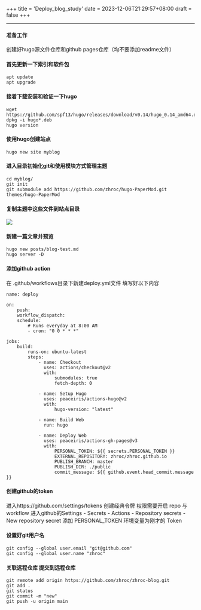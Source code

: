 +++
title = 'Deploy_blog_study'
date = 2023-12-06T21:29:57+08:00
draft = false
+++


---
#### 准备工作
创建好hugo源文件仓库和github pages仓库（均不要添加readme文件）
#### 首先更新一下索引和软件包
```
apt update
apt upgrade
```
#### 接着下载安装和验证一下hugo
```
wget https://github.com/spf13/hugo/releases/download/v0.14/hugo_0.14_amd64.deb
dpkg -i hugo*.deb
hugo version
```
#### 使用hugo创建站点
```
hugo new site myblog
```
#### 进入目录初始化git和使用模块方式管理主题
```
cd myblog/
git init
git submodule add https://github.com/zhroc/hugo-PaperMod.git themes/hugo-PaperMod
```
#### 复制主题中这些文件到站点目录
![](1.png)
#### 新建一篇文章并预览
```
hugo new posts/blog-test.md
hugo server -D
```
#### 添加github action
在 .github/workflows目录下新建deploy.yml文件
填写好以下内容
```
name: deploy

on:
    push:
    workflow_dispatch:
    schedule:
        # Runs everyday at 8:00 AM
        - cron: "0 0 * * *"

jobs:
    build:
        runs-on: ubuntu-latest
        steps:
            - name: Checkout
              uses: actions/checkout@v2
              with:
                  submodules: true
                  fetch-depth: 0

            - name: Setup Hugo
              uses: peaceiris/actions-hugo@v2
              with:
                  hugo-version: "latest"

            - name: Build Web
              run: hugo

            - name: Deploy Web
              uses: peaceiris/actions-gh-pages@v3
              with:
                  PERSONAL_TOKEN: ${{ secrets.PERSONAL_TOKEN }}
                  EXTERNAL_REPOSITORY: zhroc/zhroc.github.io
                  PUBLISH_BRANCH: master
                  PUBLISH_DIR: ./public
                  commit_message: ${{ github.event.head_commit.message }}
```
#### 创建github的token
进入https://github.com/settings/tokens
创建经典令牌
权限需要开启 repo 与 workflow
进入github的Settings - Secrets - Actions - Repository secrets  - New repository secret 添加 PERSONAL_TOKEN 环境变量为刚才的 Token
#### 设置好git用户名
```
git config --global user.email "git@github.com"
git config --global user.name "zhroc"
```
#### 关联远程仓库 提交到远程仓库
```
git remote add origin https://github.com/zhroc/zhroc-blog.git
git add .
git status 
git commit -m "new"
git push -u origin main
```